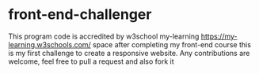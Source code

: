 # front-end-challenger


This program code is accredited by w3school my-learning https://my-learning.w3schools.com/ space after completing my front-end course this is my first challenge to create a responsive website. Any contributions are welcome, feel free to pull a request and also fork it
